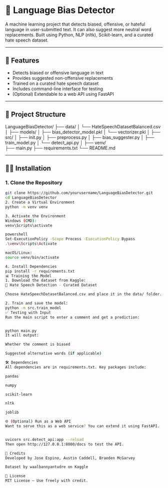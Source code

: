 # 🧠 Language Bias Detector

A machine learning project that detects biased, offensive, or hateful language in user-submitted text. It can also suggest more neutral word replacements. Built using Python, NLP (nltk), Scikit-learn, and a curated hate speech dataset.

---

## 🚀 Features

- Detects biased or offensive language in text
- Provides suggested non-offensive replacements
- Trained on a curated hate speech dataset
- Includes command-line interface for testing
- (Optional) Extendable to a web API using FastAPI

---

## 📁 Project Structure

LanguageBiasDetector/
├── data/ │ └── HateSpeechDatasetBalanced.csv │ 
├── models/ │ ├── bias_detector_model.pkl │ └── vectorizer.pkl │ 
├── src/ │ ├── init.py │ ├── preprocess.py │ ├── bias_suggester.py │ ├── train_model.py │ └── detect_api.py │ 
├── venv/  
├── main.py 
├── requirements.txt 
└── README.md


---

## 🧑‍💻 Installation

### 1. Clone the Repository

```bash
git clone https://github.com/yourusername/LanguageBiasDetector.git
cd LanguageBiasDetector
2. Create a Virtual Environment
python -m venv venv

3. Activate the Environment
Windows (CMD):
venv\Scripts\activate

powershell
Set-ExecutionPolicy -Scope Process -ExecutionPolicy Bypass
.\venv\Scripts\Activate

macOS/Linux:
source venv/bin/activate

4. Install Dependencies
pip install -r requirements.txt
📊 Training the Model
1. Download the dataset from Kaggle:
🔗 Hate Speech Detection - Curated Dataset

Choose HateSpeechDatasetBalanced.csv and place it in the data/ folder.

2. Train and save the model:
python -m src.train_model
✅ Testing with Input
Run the main script to enter a comment and get a prediction:


python main.py
It will output:

Whether the comment is biased

Suggested alternative words (if applicable)

🛠 Dependencies
All dependencies are in requirements.txt. Key packages include:

pandas

numpy

scikit-learn

nltk

joblib

🌐 (Optional) Run as a Web API
Want to serve this as a web service? You can extend it using FastAPI.


uvicorn src.detect_api:app --reload
Then open http://127.0.0.1:8000/docs to test the API.

🧠 Credits
Developed by Jose Espino, Austin Caddell, Braeden McGarvey

Dataset by waalbannyantudre on Kaggle

📄 License
MIT License – Use freely with credit.




